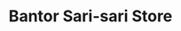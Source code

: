 ---
title: "Bantor Sari-sari Store"
url: /barangay-matayumtayum-lapaz-tarlac/bantor-sari-sari-store/
shop: Lebensmittel
---